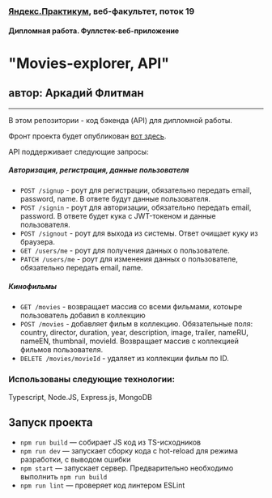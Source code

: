 ### [Яндекс.Практикум](https://praktikum.yandex.ru), веб-факультет, поток 19
#### Дипломная работа. Фуллстек-веб-приложение

# "Movies-explorer, API"
## автор: Аркадий Флитман
------

В этом репозитории - код бэкенда (API) для дипломной работы. 

Фронт проекта будет опубликован [вот здесь](https://kino.flitman.ru).

API поддерживает следующие запросы:
##### Авторизация, регистрация, данные пользователя
* `POST /signup` - роут для регистрации, обязательно передать email, password, name. В ответе будут данные пользователя. 
* `POST /signin` - роут для авторизации, обязательно передать email, password. В ответе будет кука с JWT-токеном и данные пользователя. 
* `POST /signout` - роут для выхода из системы. Ответ очищает куку из браузера. 
* `GET /users/me` - роут для получения данных о пользователе. 
* `PATCH /users/me` - роут для изменения данных о пользователе, обязательно передать email, name. 
##### Кинофильмы
* `GET /movies` - возвращает массив со всеми фильмами, котоыре пользователь добавил в коллекцию
* `POST /movies` - добавляет фильм в коллекцию. Обязательные поля: country, director, duration, year, description, image, trailer, nameRU, nameEN, thumbnail, movieId. Возвращает массив с коллекцией фильмов пользователя. 
* `DELETE /movies/movieId` - удаляет из коллекции фильм по ID. 

### Использованы следующие технологии: 
Typescript, Node.JS, Express.js, MongoDB

## Запуск проекта

* `npm run build` — собирает JS код из TS-исходников
* `npm run dev` — запускает сборку кода с hot-reload для режима разработки, с выводом ошибки
* `npm start` — запускает сервер. Предварительно необходимо выполнить `npm run build`
* `npm run lint` — проверяет код линтером ESLint

